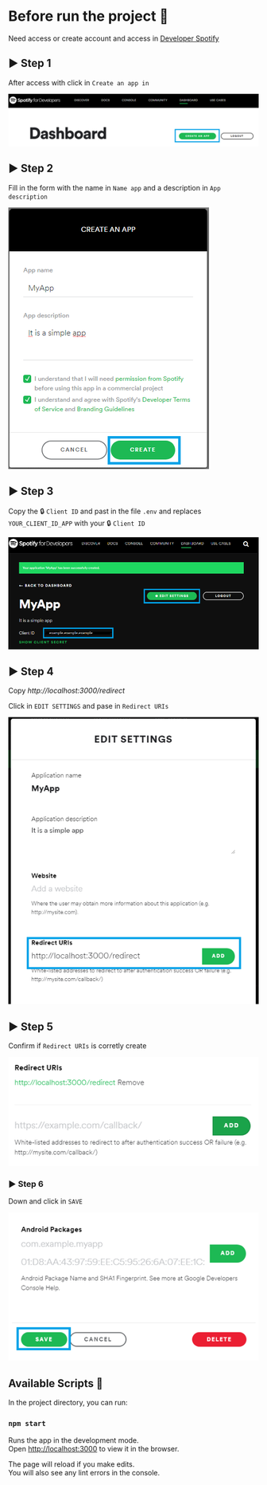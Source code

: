 # Before run the project :rocket:
Need access or create account and access in [Developer Spotify](https://developer.spotify.com/dashboard/) 


## :arrow_forward: Step 1

After access with click in `Create an app in`

![Create App](https://github.com/Eriold/images/blob/master/spotify/Dashboard-create-an-app.png)


## :arrow_forward: Step 2 

Fill in the form with the name in `Name app` and a description in `App description`

![Create App form](https://github.com/Eriold/images/blob/master/spotify/Dashboard-create-an-app-form.png)


## :arrow_forward: Step 3

Copy the :lock: `Client ID` and past in the file `.env` and replaces `YOUR_CLIENT_ID_APP` with your :lock: `Client ID`

![Create App form](https://github.com/Eriold/images/blob/master/spotify/Dashboard-app.png)


## :arrow_forward: Step 4

Copy *http://localhost:3000/redirect* 

Click in `EDIT SETTINGS` and pase in `Redirect URIs`

![Settings App form](https://github.com/Eriold/images/blob/master/spotify/Dashboard-app-settings.png)


## :arrow_forward: Step 5

Confirm if  `Redirect URIs` is corretly create

![Settings App added](https://github.com/Eriold/images/blob/master/spotify/Dashboard-app-settings-add-ok.png)


### :arrow_forward: Step 6

Down and click in `SAVE`

![Settings App added](https://github.com/Eriold/images/blob/master/spotify/Dashboard-app-settings-save.png)


## Available Scripts :rocket:

In the project directory, you can run:

### `npm start`

Runs the app in the development mode.\
Open [http://localhost:3000](http://localhost:3000) to view it in the browser.

The page will reload if you make edits.\
You will also see any lint errors in the console.

